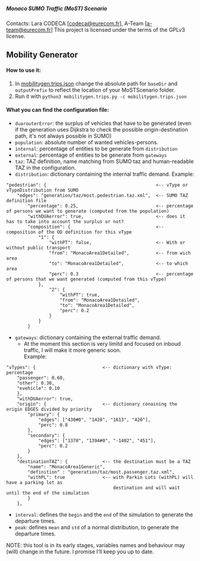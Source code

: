 ##### Monaco SUMO Traffic (MoST) Scenario
Contacts: Lara CODECA [codeca@eurecom.fr], A-Team [a-team@eurecom.fr]
This project is licensed under the terms of the GPLv3 license.

## Mobility Generator

#### How to use it:
1) In [mobilitygen.trips.json](https://github.com/lcodeca/MoSTScenario/blob/master/generation/mobilitygen.trips.json) change the absolute path for `baseDir` and `outputPrefix` to reflect the location of your MoSTScenario folder.
2) Run it with `python3 mobilitygen.trips.py -c mobilitygen.trips.json`

#### What you can find the configuration file:
* `duarouterError`: the surplus of vehicles that have to be generated (even if the generation uses Dijkstra to check the possible origin-destination path, it's not always possible in SUMO)  
* `population`: absolute number of wanted vehicles-persons.
* `internal`: percentage of entities to be generate from `distribution`
* `external`: percentage of entities to be generate from `gateways`
* `taz`: TAZ definition, name matching from SUMO taz and human-readable TAZ in the configuration.
* `distribution`: dictionary containing the internal traffic demand.
Example:
```
"pedestrian": {                                         <-- vType or vTypeDistribution from SUMO
    "edges": "generation/taz/most.pedestrian.taz.xml",  <-- SUMO TAZ definition file
        "percentage": 0.25,                             <-- percentage of persons we want to generate (computed from the population)
        "withDUAerror": true,                           <-- does it has to take into account the surplus or not?
        "composition": {                                <-- composition of the OD definition for this vType
            "1": {
                "withPT": false,                        <-- With or without public transport
                "from": "MonacoArea1Detailed",          <-- from wich area
                "to": "MonacoArea1Detailed",            <-- to which area
                "perc": 0.3                             <-- percentage of persons that we want generated (computed from this vType)
            },
                "2": {
                    "withPT": true,
                    "from": "MonacoArea1Detailed",
                    "to": "MonacoArea1Detailed",
                    "perc": 0.2
                }
            }
        }
```
* `gateways`: dictionary containing the external traffic demand.
    * At the moment this section is very limitd and focused on inboud traffic, I will make it more generic soon.  
Example:
```
"vTypes": {                         <-- dictionary with vType: percentage
    "passenger": 0.60, 
    "other": 0.30,
    "evehicle": 0.10
    },
    "withDUAerror": true,
    "origin": {                     <-- dictionary conaining the origin EDGES divided by priority
        "primary": {
            "edges": ["430#0", "1420", "1613", "420"],
            "perc": 0.8
        },
        "secondary": {
            "edges": ["1378", "1394#0", "-1402", "451"],
            "perc": 0.2
        }
    },
    "destinationTAZ": {             <-- the destination must be a TAZ
        "name": "MonacoArea1Generic",
        "definition" : "generation/taz/most.passenger.taz.xml",
        "withPL": true              <-- with Parkin Lots (withPL) will have a parking lot as 
                                        destination and will wait until the end of the simulation
        }
    },
```
* `interval`: defines the `begin` and the `end` of the simulation to generate the departure times.
* `peak`: defines `mean` and `std` of a normal distribution, to generate the departure times.

NOTE: this tool is in its early stages, variables names and behaviour may (will) change in the future. I promise I'll keep you up to date.